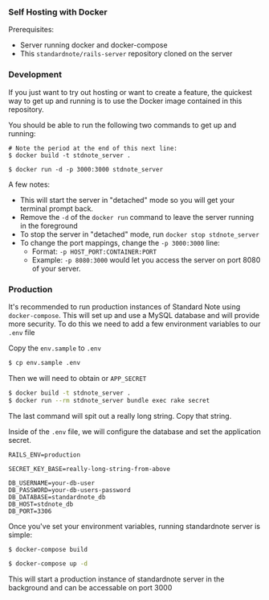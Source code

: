 ### Self Hosting with Docker

Prerequisites:
* Server running docker and docker-compose
* This `standardnote/rails-server` repository cloned on the server

### Development

If you just want to try out hosting or want to create a feature, the quickest way to get up and running is to use the Docker image contained in this repository.

You should be able to run the following two commands to get up and running:

```
# Note the period at the end of this next line:
$ docker build -t stdnote_server .

$ docker run -d -p 3000:3000 stdnote_server
```

A few notes:
* This will start the server in "detached" mode so you will get your terminal prompt back.
* Remove the `-d` of the `docker run` command to leave the server running in the foreground
* To stop the server in "detached" mode, run `docker stop stdnote_server`
* To change the port mappings, change the `-p 3000:3000` line:
  * Format: `-p HOST_PORT:CONTAINER:PORT`
  * Example: `-p 8080:3000` would let you access the server on port 8080 of your server.

### Production

It's recommended to run production instances of Standard Note using `docker-compose`. This will set up and use a MySQL database and will provide more security. To do this we need to add a few environment variables to our `.env` file

Copy the `env.sample` to `.env`

```bash
$ cp env.sample .env
```

Then we will need to obtain or `APP_SECRET`

```bash
$ docker build -t stdnote_server .
$ docker run --rm stdnote_server bundle exec rake secret
```

The last command will spit out a really long string. Copy that string.

Inside of the `.env` file, we will configure the database and set the application secret.

```
RAILS_ENV=production

SECRET_KEY_BASE=really-long-string-from-above

DB_USERNAME=your-db-user
DB_PASSWORD=your-db-users-password
DB_DATABASE=standardnote_db
DB_HOST=stdnote_db
DB_PORT=3306
```

Once you've set your environment variables, running standardnote server is simple:

```bash
$ docker-compose build

$ docker-compose up -d
```

This will start a production instance of standardnote server in the background and can be accessable on port 3000

